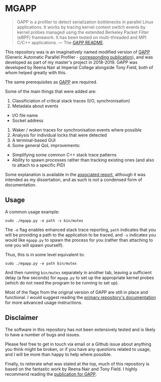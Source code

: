# MGAPP

>GAPP is a profiler to detect serialization bottlenecks in parallel Linux applications. It works by tracing kernel context switch events by kernel probes managed using the extended Berkeley Packet Filter (eBPF) framework. It has been tested on multi-threaded and MPI C/C++ applications.
> &mdash; The [GAPP README](https://github.com/RN-dev-repo/GAPP).

This repository was is an imaginatively named modified version of [GAPP](https://github.com/RN-dev-repo/GAPP) (Generic Automatic Parallel Profiler -
[corresponding publication](https://arxiv.org/abs/2004.05628)),
and was developed as part of my master's project in 2018-2019.
GAPP was developed by Reena Nair at Imperial College alongside Tony Field, both of whom helped greatly with this.

The same prerequisites as [GAPP](https://github.com/RN-dev-repo/GAPP) are required.

Some of the main things that were added are:

1. Classificiation of critical stack traces (I/O, synchronisation)
1. Metadata about events
  * I/O file name
  * Socket address
1. Waker / woken traces for synchronisation events where possible
1. Analysis for individual locks that were detected
1. A terminal-based GUI
1. Some general QoL improvements:
  * Simplifying some common C++ stack trace patterns
  * Ability to spawn processes rather than tracking existing ones (and also to attach to a specific PID)

Some explanation is available in the [associated report](./Report.pdf), although it was intended
as my dissertation, and as such is *not* a condensed form of documentation.

## Usage

A common usage example:

```shell
sudo ./mgapp.py -e path -s bin/mutex
```

The `-e` flag enables enhanced stack trace reporting, `path` indicates that you will be providing a path to the application
to be traced, and `-s` indicates you would like `mgapp.py` to spawn the process for you (rather than attaching to one you will
spawn yourself).

Thus, this is in some level equivalent to:

```shell
sudo ./mgapp.py -e path bin/mutex
```

And then running `bin/mutex` separately in another tab, leaving a sufficient delay (a few seconds) for `mgapp.py` to set up the appropriate kernel
probes (which do not need the program to be running to set up).

Most of the flags from the original version of GAPP are still in place and functional. I would suggest reading the
[primary repository's documentation](https://github.com/RN-dev-repo/GAPP) for more advanced usage instructions.

## Disclaimer

The software in this repository has not been extensively tested and is likely to have a number of bugs and issues.

Please feel free to get in touch via email or a Github issue about anything you think might be broken, or if you have any questions
related to usage, and I will be more than happy to help where possible.

Finally, to reiterate what was stated at the top, much of this repository is based on the fantastic work by Reena Nair and Tony Field.
I highly recommend reading the [publication for GAPP](https://arxiv.org/abs/2004.05628).

